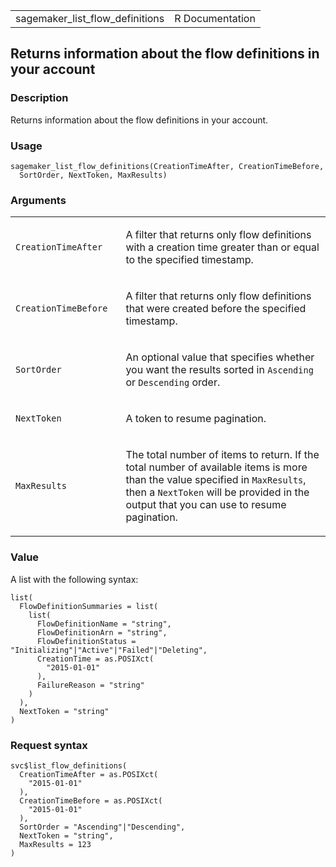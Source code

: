 <table style="width: 100%;">
<tbody>
<tr class="odd">
<td>sagemaker_list_flow_definitions</td>
<td style="text-align: right;">R Documentation</td>
</tr>
</tbody>
</table>

## Returns information about the flow definitions in your account

### Description

Returns information about the flow definitions in your account.

### Usage

    sagemaker_list_flow_definitions(CreationTimeAfter, CreationTimeBefore,
      SortOrder, NextToken, MaxResults)

### Arguments

<table>
<colgroup>
<col style="width: 35%" />
<col style="width: 65%" />
</colgroup>
<tbody>
<tr class="odd">
<td><code
id="sagemaker_list_flow_definitions_:_CreationTimeAfter">CreationTimeAfter</code></td>
<td><p>A filter that returns only flow definitions with a creation time
greater than or equal to the specified timestamp.</p></td>
</tr>
<tr class="even">
<td><code
id="sagemaker_list_flow_definitions_:_CreationTimeBefore">CreationTimeBefore</code></td>
<td><p>A filter that returns only flow definitions that were created
before the specified timestamp.</p></td>
</tr>
<tr class="odd">
<td><code
id="sagemaker_list_flow_definitions_:_SortOrder">SortOrder</code></td>
<td><p>An optional value that specifies whether you want the results
sorted in <code>Ascending</code> or <code>Descending</code>
order.</p></td>
</tr>
<tr class="even">
<td><code
id="sagemaker_list_flow_definitions_:_NextToken">NextToken</code></td>
<td><p>A token to resume pagination.</p></td>
</tr>
<tr class="odd">
<td><code
id="sagemaker_list_flow_definitions_:_MaxResults">MaxResults</code></td>
<td><p>The total number of items to return. If the total number of
available items is more than the value specified in
<code>MaxResults</code>, then a <code>NextToken</code> will be provided
in the output that you can use to resume pagination.</p></td>
</tr>
</tbody>
</table>

### Value

A list with the following syntax:

    list(
      FlowDefinitionSummaries = list(
        list(
          FlowDefinitionName = "string",
          FlowDefinitionArn = "string",
          FlowDefinitionStatus = "Initializing"|"Active"|"Failed"|"Deleting",
          CreationTime = as.POSIXct(
            "2015-01-01"
          ),
          FailureReason = "string"
        )
      ),
      NextToken = "string"
    )

### Request syntax

    svc$list_flow_definitions(
      CreationTimeAfter = as.POSIXct(
        "2015-01-01"
      ),
      CreationTimeBefore = as.POSIXct(
        "2015-01-01"
      ),
      SortOrder = "Ascending"|"Descending",
      NextToken = "string",
      MaxResults = 123
    )
